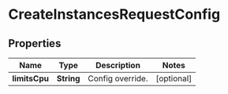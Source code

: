 

# CreateInstancesRequestConfig

## Properties

Name | Type | Description | Notes
------------ | ------------- | ------------- | -------------
**limitsCpu** | **String** | Config override. |  [optional]



